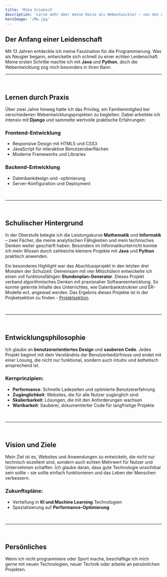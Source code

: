 ```yaml
---
title: 'Mika Griebsch'
description: 'Lerne mehr über meine Reise als Webentwickler – von den ersten Programmierzeilen bis zu professionellen Projekten.'
heroImage: '/Me.jpg'
---
```


## Der Anfang einer Leidenschaft

Mit 13 Jahren entdeckte ich meine Faszination für die Programmierung. Was als Neugier begann, entwickelte sich schnell zu einer echten Leidenschaft. Meine ersten Schritte machte ich mit **Java** und **Python**, doch die Webentwicklung zog mich besonders in ihren Bann.
<br>

---
<br>

## Lernen durch Praxis

Über zwei Jahre hinweg hatte ich das Privileg, ein Familienmitglied bei verschiedenen Webentwicklungsprojekten zu begleiten. Dabei arbeitete ich intensiv mit **Django** und sammelte wertvolle praktische Erfahrungen:

### Frontend-Entwicklung
- Responsive Design mit HTML5 und CSS3
- JavaScript für interaktive Benutzeroberflächen
- Moderne Frameworks und Libraries

### Backend-Entwicklung
- Datenbankdesign und -optimierung
- Server-Konfiguration und Deployment

<br>

---
<br>

## Schulischer Hintergrund

In der Oberstufe belegte ich die Leistungskurse **Mathematik** und **Informatik** – zwei Fächer, die meine analytischen Fähigkeiten und mein technisches Denken weiter geschärft haben. Besonders im Informatikunterricht konnte ich mein Wissen durch zahlreiche kleinere Projekte mit **Java** und **Python** praktisch anwenden.

Ein besonderes Highlight war das Abschlussprojekt in den letzten drei Monaten der Schulzeit: Gemeinsam mit vier Mitschülern entwickelte ich einen voll funktionsfähigen **Stundenplan-Generator**. Dieses Projekt verband algorithmisches Denken mit praxisnaher Softwareentwicklung. So konnte gelernte Inhalte des Unterrichtes, wie Datenbankstrukren und ER-Modelle ect. angewad werden. Das Ergebnis dieses Projekte ist in der Projketsektion zu finden - [Projektsektion](/projects). 

<br>

---
<br>

## Entwicklungsphilosophie

Ich glaube an **benutzerorientiertes Design** und **sauberen Code**. Jedes Projekt beginnt mit dem Verständnis der Benutzerbedürfnisse und endet mit einer Lösung, die nicht nur funktional, sondern auch intuitiv und ästhetisch ansprechend ist.

### Kernprinzipien:
- **Performance**: Schnelle Ladezeiten und optimierte Benutzererfahrung
- **Zugänglichkeit**: Websites, die für alle Nutzer zugänglich sind
- **Skalierbarkeit**: Lösungen, die mit den Anforderungen wachsen
- **Wartbarkeit**: Sauberer, dokumentierter Code für langfristige Projekte

<!-- ## Aktuelle Schwerpunkte

Heute konzentriere ich mich auf moderne Webtechnologien und Full-Stack-Entwicklung:

### Frontend-Technologien
- **Astro** für performante, statische Websites
- **React** und **Vue.js** für dynamische Anwendungen
- **TypeScript** für typsichere Entwicklung
- **Tailwind CSS** für effizientes Styling

### Backend & Tools
- **Node.js** und **Express.js**
- **Python** mit Django und FastAPI
- **PostgreSQL** und **MongoDB**
- **Git** und moderne DevOps-Praktiken
 -->

<br>

---
<br>

## Vision und Ziele

Mein Ziel ist es, Websites und Anwendungen zu entwickeln, die nicht nur technisch exzellent sind, sondern auch echten Mehrwert für Nutzer und Unternehmen schaffen. Ich glaube daran, dass gute Technologie unsichtbar sein sollte – sie sollte einfach funktionieren und das Leben der Menschen verbessern.

### Zukunftspläne:
- Vertiefung in **KI und Machine Learning** Technologien
- Spezialisierung auf **Performance-Optimierung**

<br>

---
<br>

## Persönliches

Wenn ich nicht programmiere oder Sport mache, beschäftige ich mich gerne mit neuen Technologien, neuer Technik oder arbeite an persönlichen Projekten.
